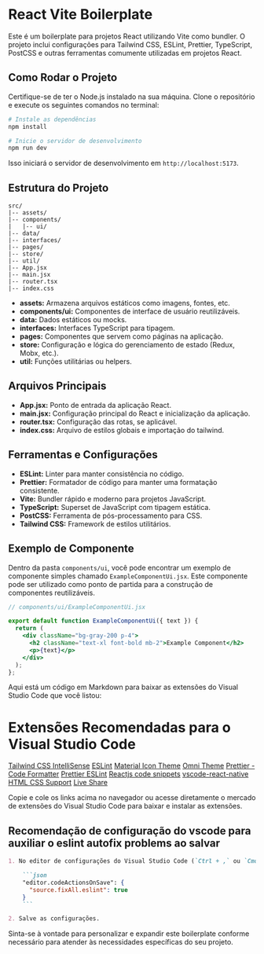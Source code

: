 # React Vite Boilerplate

Este é um boilerplate para projetos React utilizando Vite como bundler. O projeto inclui configurações para Tailwind CSS, ESLint, Prettier, TypeScript, PostCSS e outras ferramentas comumente utilizadas em projetos React.

## Como Rodar o Projeto

Certifique-se de ter o Node.js instalado na sua máquina. Clone o repositório e execute os seguintes comandos no terminal:

```bash
# Instale as dependências
npm install

# Inicie o servidor de desenvolvimento
npm run dev
```

Isso iniciará o servidor de desenvolvimento em `http://localhost:5173`.

## Estrutura do Projeto

```
src/
|-- assets/
|-- components/
|   |-- ui/
|-- data/
|-- interfaces/
|-- pages/
|-- store/
|-- util/
|-- App.jsx
|-- main.jsx
|-- router.tsx
|-- index.css
```

- **assets:** Armazena arquivos estáticos como imagens, fontes, etc.
- **components/ui:** Componentes de interface de usuário reutilizáveis.
- **data:** Dados estáticos ou mocks.
- **interfaces:** Interfaces TypeScript para tipagem.
- **pages:** Componentes que servem como páginas na aplicação.
- **store:** Configuração e lógica do gerenciamento de estado (Redux, Mobx, etc.).
- **util:** Funções utilitárias ou helpers.

## Arquivos Principais

- **App.jsx:** Ponto de entrada da aplicação React.
- **main.jsx:** Configuração principal do React e inicialização da aplicação.
- **router.tsx:** Configuração das rotas, se aplicável.
- **index.css:** Arquivo de estilos globais e importação do tailwind.

## Ferramentas e Configurações

- **ESLint:** Linter para manter consistência no código.
- **Prettier:** Formatador de código para manter uma formatação consistente.
- **Vite:** Bundler rápido e moderno para projetos JavaScript.
- **TypeScript:** Superset de JavaScript com tipagem estática.
- **PostCSS:** Ferramenta de pós-processamento para CSS.
- **Tailwind CSS:** Framework de estilos utilitários.

## Exemplo de Componente

Dentro da pasta `components/ui`, você pode encontrar um exemplo de componente simples chamado `ExampleComponentUi.jsx`. Este componente pode ser utilizado como ponto de partida para a construção de componentes reutilizáveis.

```jsx
// components/ui/ExampleComponentUi.jsx

export default function ExampleComponentUi({ text }) {
  return (
    <div className="bg-gray-200 p-4">
      <h2 className="text-xl font-bold mb-2">Example Component</h2>
      <p>{text}</p>
    </div>
  );
};
```

Aqui está um código em Markdown para baixar as extensões do Visual Studio Code que você listou:

# Extensões Recomendadas para o Visual Studio Code

[Tailwind CSS IntelliSense](https://marketplace.visualstudio.com/items?itemName=bradlc.vscode-tailwindcss)
[ESLint](https://marketplace.visualstudio.com/items?itemName=dbaeumer.vscode-eslint)
[Material Icon Theme](https://marketplace.visualstudio.com/items?itemName=PKief.material-icon-theme)
[Omni Theme](https://marketplace.visualstudio.com/items?itemName=rocketseat.theme-omni)
[Prettier - Code Formatter](https://marketplace.visualstudio.com/items?itemName=esbenp.prettier-vscode)
[Prettier ESLint](https://marketplace.visualstudio.com/items?itemName=rvest.vs-code-prettier-eslint)
[Reactjs code snippets](https://marketplace.visualstudio.com/items?itemName=zhang-renyang.vscode-react)
[vscode-react-native](https://marketplace.visualstudio.com/items?itemName=msjsdiag.vscode-react-native)
[HTML CSS Support](https://marketplace.visualstudio.com/items?itemName=ecmel.vscode-html-css)
[Live Share](https://marketplace.visualstudio.com/items?itemName=ms-vsliveshare.vsliveshare)

Copie e cole os links acima no navegador ou acesse diretamente o mercado de extensões do Visual Studio Code para baixar e instalar as extensões.

## Recomendação de configuração do vscode para auxiliar o eslint autofix problems ao salvar
```markdown
1. No editor de configurações do Visual Studio Code (`Ctrl + ,` ou `Cmd + ,`), adicione o seguinte trecho de código JSON para ativar a correção automática do ESLint ao salvar:

    ```json
    "editor.codeActionsOnSave": {
      "source.fixAll.eslint": true
    }
    ```

2. Salve as configurações.
```

Sinta-se à vontade para personalizar e expandir este boilerplate conforme necessário para atender às necessidades específicas do seu projeto.
